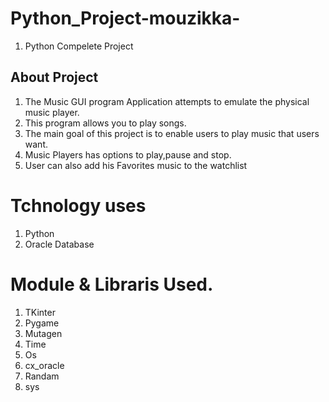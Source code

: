 # Python_Project-mouzikka-
1. Python Compelete Project
## About Project
1. The Music GUI program Application attempts to emulate the physical music player.
2. This program allows you to play songs.
3. The main goal of this project is to enable users to play music that users want.
4. Music Players has options to play,pause and stop.
5. User can also add his Favorites music to the watchlist
# Tchnology uses 
1. Python
2. Oracle Database
# Module & Libraris Used.
1. TKinter
2. Pygame
3. Mutagen
4. Time
5. Os
6. cx_oracle
7. Randam
8. sys
